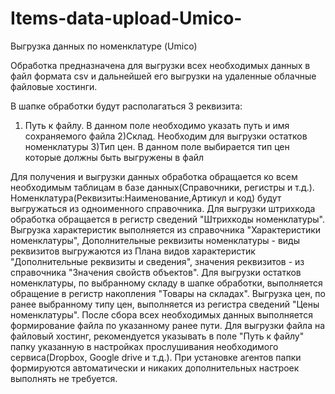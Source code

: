 # Items-data-upload-Umico-
Выгрузка данных по номенклатуре (Umico)


Обработка предназначена для выгрузки всех необходимых данных в файл формата csv и дальнейшей его выгрузки на удаленные облачные файловые хостинги.

В шапке обработки будут располагаться 3 реквизита:

1) Путь к файлу. В данном поле необходимо указать путь и имя сохраняемого файла
2)Склад. Необходим для выгрузки остатков номенклатуры
3)Тип цен. В данном поле выбирается тип цен которые должны быть выгружены в файл

Для получения и выгрузки данных обработка обращается ко всем необходимым таблицам в базе данных(Справочники, регистры и т.д.). Номенклатура(Реквизиты:Наименование,Артикул и код) будут выгружаться из одноименного справочника. Для выгрузки штрихкода обработка обращается в регистр сведений "Штрихкоды номенклатуры". Выгрузка характеристик выполняется из справочника "Характеристики номенклатуры", Дополнительные реквизиты номенклатуры - виды реквизитов выгружаются из Плана видов характеристик "Дополнительные реквизиты и сведения", значения реквизитов - из справочника "Значения свойств объектов". Для выгрузки остатков номенклатуры, по выбранному складу в шапке обработки,  выполняется обращение в регистр накопления "Товары на складах". Выгрузка цен, по ранее выбранному типу цен, выполняется из регистра сведений "Цены номенклатуры". После сбора всех необходимых данных выполняется формирование файла по указанному ранее пути. Для выгрузки файла на файловый хостинг, рекомендуется указывать в поле "Путь к файлу" папку указанную в настройках прослушивания необходимого сервиса(Dropbox, Google drive и т.д.). При установке агентов папки формируются автоматически и никаких дополнительных настроек выполнять не требуется.
